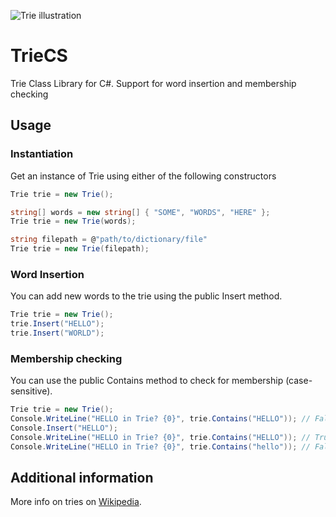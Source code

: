 ![Trie illustration](Trie.png)
# TrieCS
Trie Class Library for C#. Support for word insertion and membership checking

## Usage
### Instantiation
Get an instance of Trie using either of the following constructors
```csharp
Trie trie = new Trie();
```
```csharp
string[] words = new string[] { "SOME", "WORDS", "HERE" };
Trie trie = new Trie(words);
```
```csharp
string filepath = @"path/to/dictionary/file"
Trie trie = new Trie(filepath);
```

### Word Insertion
You can add new words to the trie using the public Insert method.
```csharp
Trie trie = new Trie();
trie.Insert("HELLO");
trie.Insert("WORLD");
```

### Membership checking
You can use the public Contains method to check for membership (case-sensitive).
```csharp
Trie trie = new Trie();
Console.WriteLine("HELLO in Trie? {0}", trie.Contains("HELLO")); // False
Console.Insert("HELLO");
Console.WriteLine("HELLO in Trie? {0}", trie.Contains("HELLO")); // True
Console.WriteLine("HELLO in Trie? {0}", trie.Contains("hello")); // False because it is case-sensitive
```

## Additional information
More info on tries on [Wikipedia](https://en.wikipedia.org/wiki/Trie).
